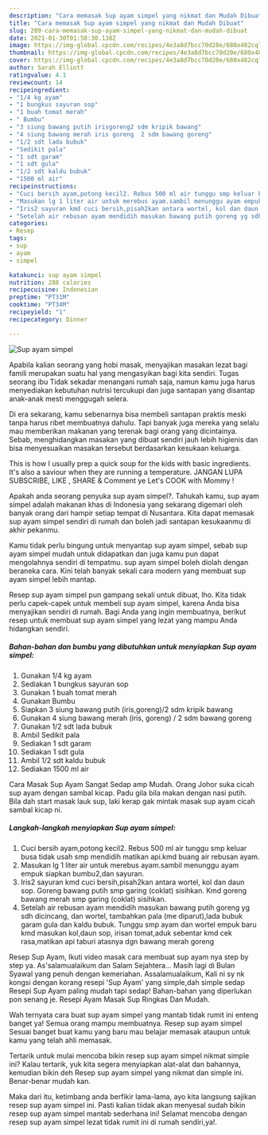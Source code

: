 ```yaml
---
description: "Cara memasak Sup ayam simpel yang nikmat dan Mudah Dibuat"
title: "Cara memasak Sup ayam simpel yang nikmat dan Mudah Dibuat"
slug: 209-cara-memasak-sup-ayam-simpel-yang-nikmat-dan-mudah-dibuat
date: 2021-01-30T01:58:30.138Z
image: https://img-global.cpcdn.com/recipes/4e3a8d7bcc70d20e/680x482cq70/sup-ayam-simpel-foto-resep-utama.jpg
thumbnail: https://img-global.cpcdn.com/recipes/4e3a8d7bcc70d20e/680x482cq70/sup-ayam-simpel-foto-resep-utama.jpg
cover: https://img-global.cpcdn.com/recipes/4e3a8d7bcc70d20e/680x482cq70/sup-ayam-simpel-foto-resep-utama.jpg
author: Sarah Elliott
ratingvalue: 4.1
reviewcount: 14
recipeingredient:
- "1/4 kg ayam"
- "1 bungkus sayuran sop"
- "1 buah tomat merah"
- " Bumbu"
- "3 siung bawang putih irisgoreng2 sdm kripik bawang"
- "4 siung bawang merah iris goreng  2 sdm bawang goreng"
- "1/2 sdt lada bubuk"
- "Sedikit pala"
- "1 sdt garam"
- "1 sdt gula"
- "1/2 sdt kaldu bubuk"
- "1500 ml air"
recipeinstructions:
- "Cuci bersih ayam,potong kecil2. Rebus 500 ml air tunggu smp keluar busa tidak usah smp mendidih matikan api.kmd buang air rebusan ayam."
- "Masukan lg 1 liter air untuk merebus ayam.sambil menunggu ayam empuk siapkan bumbu2,dan sayuran."
- "Iris2 sayuran kmd cuci bersih,pisah2kan antara wortel, kol dan daun sop. Goreng bawang putih smp garing (coklat) sisihkan. Kmd goreng bawang merah smp garing (coklat) sisihkan."
- "Setelah air rebusan ayam mendidih masukan bawang putih goreng yg sdh dicincang, dan wortel, tambahkan pala (me diparut),lada bubuk garam gula dan kaldu bubuk. Tunggu smp ayam dan wortel empuk baru kmd masukan kol,daun sop, irisan tomat,aduk sebentar kmd cek rasa,matikan api taburi atasnya dgn bawang merah goreng"
categories:
- Resep
tags:
- sup
- ayam
- simpel

katakunci: sup ayam simpel 
nutrition: 288 calories
recipecuisine: Indonesian
preptime: "PT31M"
cooktime: "PT34M"
recipeyield: "1"
recipecategory: Dinner

---
```



![Sup ayam simpel](https://img-global.cpcdn.com/recipes/4e3a8d7bcc70d20e/680x482cq70/sup-ayam-simpel-foto-resep-utama.jpg)

Apabila kalian seorang yang hobi masak, menyajikan masakan lezat bagi famili merupakan suatu hal yang mengasyikan bagi kita sendiri. Tugas seorang ibu Tidak sekadar menangani rumah saja, namun kamu juga harus menyediakan kebutuhan nutrisi tercukupi dan juga santapan yang disantap anak-anak mesti menggugah selera.

Di era  sekarang, kamu sebenarnya bisa membeli santapan praktis meski tanpa harus ribet membuatnya dahulu. Tapi banyak juga mereka yang selalu mau memberikan makanan yang terenak bagi orang yang dicintainya. Sebab, menghidangkan masakan yang dibuat sendiri jauh lebih higienis dan bisa menyesuaikan masakan tersebut berdasarkan kesukaan keluarga. 

This is how I usually prep a quick soup for the kids with basic ingredients. It&#39;s also a saviour when they are running a temperature. JANGAN LUPA SUBSCRIBE, LIKE , SHARE &amp; Comment ye Let&#39;s COOK with Mommy !

Apakah anda seorang penyuka sup ayam simpel?. Tahukah kamu, sup ayam simpel adalah makanan khas di Indonesia yang sekarang digemari oleh banyak orang dari hampir setiap tempat di Nusantara. Kita dapat memasak sup ayam simpel sendiri di rumah dan boleh jadi santapan kesukaanmu di akhir pekanmu.

Kamu tidak perlu bingung untuk menyantap sup ayam simpel, sebab sup ayam simpel mudah untuk didapatkan dan juga kamu pun dapat mengolahnya sendiri di tempatmu. sup ayam simpel boleh diolah dengan beraneka cara. Kini telah banyak sekali cara modern yang membuat sup ayam simpel lebih mantap.

Resep sup ayam simpel pun gampang sekali untuk dibuat, lho. Kita tidak perlu capek-capek untuk membeli sup ayam simpel, karena Anda bisa menyajikan sendiri di rumah. Bagi Anda yang ingin membuatnya, berikut resep untuk membuat sup ayam simpel yang lezat yang mampu Anda hidangkan sendiri.

<!--inarticleads1-->

##### Bahan-bahan dan bumbu yang dibutuhkan untuk menyiapkan Sup ayam simpel:

1. Gunakan 1/4 kg ayam
1. Sediakan 1 bungkus sayuran sop
1. Gunakan 1 buah tomat merah
1. Gunakan  Bumbu
1. Siapkan 3 siung bawang putih (iris,goreng)/2 sdm kripik bawang
1. Gunakan 4 siung bawang merah (iris, goreng) / 2 sdm bawang goreng
1. Gunakan 1/2 sdt lada bubuk
1. Ambil Sedikit pala
1. Sediakan 1 sdt garam
1. Sediakan 1 sdt gula
1. Ambil 1/2 sdt kaldu bubuk
1. Sediakan 1500 ml air


Cara Masak Sup Ayam Sangat Sedap amp Mudah. Orang Johor suka cicah sup ayam dengan sambal kicap. Padu gila bila makan dengan nasi putih. Bila dah start masak lauk sup, laki kerap gak mintak masak sup ayam cicah sambal kicap ni. 

<!--inarticleads2-->

##### Langkah-langkah menyiapkan Sup ayam simpel:

1. Cuci bersih ayam,potong kecil2. Rebus 500 ml air tunggu smp keluar busa tidak usah smp mendidih matikan api.kmd buang air rebusan ayam.
1. Masukan lg 1 liter air untuk merebus ayam.sambil menunggu ayam empuk siapkan bumbu2,dan sayuran.
1. Iris2 sayuran kmd cuci bersih,pisah2kan antara wortel, kol dan daun sop. Goreng bawang putih smp garing (coklat) sisihkan. Kmd goreng bawang merah smp garing (coklat) sisihkan.
1. Setelah air rebusan ayam mendidih masukan bawang putih goreng yg sdh dicincang, dan wortel, tambahkan pala (me diparut),lada bubuk garam gula dan kaldu bubuk. Tunggu smp ayam dan wortel empuk baru kmd masukan kol,daun sop, irisan tomat,aduk sebentar kmd cek rasa,matikan api taburi atasnya dgn bawang merah goreng


Resep Sup Ayam, Ikuti video masak cara membuat sup ayam nya step by step ya. As&#39;salamualaikum dan Salam Sejahtera… Masih lagi di Bulan Syawal yang penuh dengan kemeriahan. Assalamualaikum, Kali ni sy nk kongsi dengan korang resepi &#39;Sup Ayam&#39; yang simple,dah simple sedap Resepi Sup Ayam paling mudah tapi sedap! Bahan-bahan yang diperlukan pon senang je. Resepi Ayam Masak Sup Ringkas Dan Mudah. 

Wah ternyata cara buat sup ayam simpel yang mantab tidak rumit ini enteng banget ya! Semua orang mampu membuatnya. Resep sup ayam simpel Sesuai banget buat kamu yang baru mau belajar memasak ataupun untuk kamu yang telah ahli memasak.

Tertarik untuk mulai mencoba bikin resep sup ayam simpel nikmat simple ini? Kalau tertarik, yuk kita segera menyiapkan alat-alat dan bahannya, kemudian bikin deh Resep sup ayam simpel yang nikmat dan simple ini. Benar-benar mudah kan. 

Maka dari itu, ketimbang anda berfikir lama-lama, ayo kita langsung sajikan resep sup ayam simpel ini. Pasti kalian tiidak akan menyesal sudah bikin resep sup ayam simpel mantab sederhana ini! Selamat mencoba dengan resep sup ayam simpel lezat tidak rumit ini di rumah sendiri,ya!.

